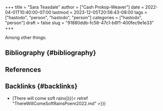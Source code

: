 +++
title = "Sara Teasdale"
author = ["Cash Prokop-Weaver"]
date = 2022-04-01T10:40:00-07:00
lastmod = 2023-12-05T20:56:43-08:00
tags = ["hastodo", "person", "hastodo", "person"]
categories = ["hastodo", "person"]
draft = false
slug = "91880ddb-fc58-47c1-b6f1-400fec9e1e33"
+++

Among other things:


## Bibliography {#bibliography}

## References

<style>.csl-entry{text-indent: -1.5em; margin-left: 1.5em;}</style><div class="csl-bib-body">
</div>


## Backlinks {#backlinks}

-   [There will come soft rains]({{< relref "ThereWillComeSoftRainsPoem2022.md" >}})
